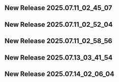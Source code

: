 ## New Release 2025.07.11_02_45_07
## New Release 2025.07.11_02_52_04
## New Release 2025.07.11_02_58_56
## New Release 2025.07.13_03_41_54
## New Release 2025.07.14_02_06_04
